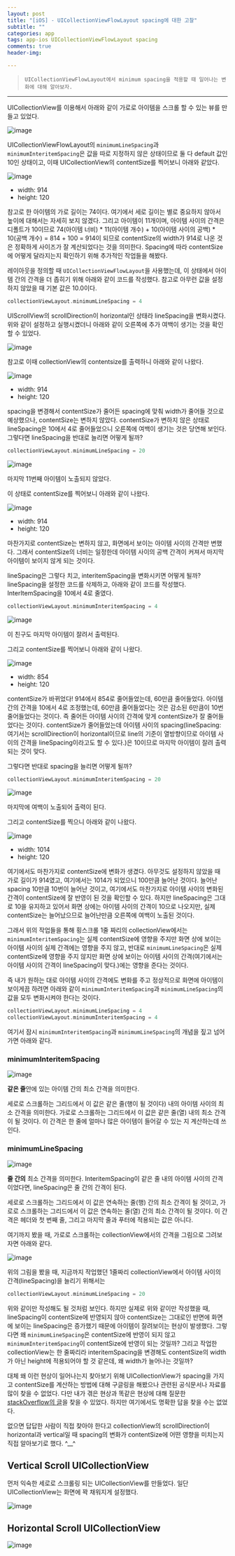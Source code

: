 ```yaml
---  
layout: post  
title: "[iOS] - UICollectionViewFlowLayout spacing에 대한 고찰"  
subtitle: ""  
categories: app
tags: app-ios UICollectionViewFlowLayout spacing
comments: true  
header-img: 

---  
```

  
> `UICollectionViewFlowLayout에서 minimum spacing을 적용할 때 일어나는 변화에 대해 알아보자.`  

---

UICollectionView를 이용해서 아래와 같이 가로로 아이템을 스크롤 할 수 있는 뷰를 만들고 있었다.

![image](https://user-images.githubusercontent.com/41438361/133384076-83b6fbdb-1bae-41eb-9bad-eb73dc61ac70.png)

UICollectionViewFlowLayout의 `minimumLineSpacing`과 `minimumInteritemSpacing`은 값을 따로 지정하지 않은 상태이므로 둘 다 default 값인 10인 상태이고, 이때 UICollectionView의 contentSize를 찍어보니 아래와 같았다.

![image](https://user-images.githubusercontent.com/41438361/133385112-86231269-2b61-4768-ac43-255cfd950ba8.png)

* width: 914
* height: 120

참고로 한 아이템의 가로 길이는 74이다. 여기에서 세로 길이는 별로 중요하지 않아서 높이에 대해서는 자세히 보지 않겠다. 그리고 아이템이 11개이며,
아이템 사이의 간격은 디폴트가 10이므로 74(아이템 너비) * 11(아이템 개수) + 10(아이템 사이의 공백) * 10(공백 개수) =  814 + 100 = 914이 되므로 contentSize의 width가 914로 나온 것은 정확하게 사이즈가 잘 계산되었다는 것을 의미한다. Spacing에 따라 contentSize에 어떻게 달라지는지 확인하기 위해 추가적인 작업들을 해봤다. 

레이아웃을 정의할 때 `UICollectionViewFlowLayout`을 사용했는데, 이 상태에서 아이템 간의 간격을 더 좁히기 위해 아래와 같이 코드를 작성했다.
참고로 아무런 값을 설정하지 않았을 때 기본 값은 10.0이다.

```swift
collectionViewLayout.minimumLineSpacing = 4
```

UIScrollView의 scrollDirection이 horizontal인 상태라 lineSpacing을 변화시켰다. 위와 같이 설정하고 실행시켰더니 아래와 같이 오른쪽에 추가 여백이 생기는 것을 확인할 수 있었다. 

![image](https://user-images.githubusercontent.com/41438361/133384604-63c1aac4-96d3-49b1-bc63-2461367afdb4.png)

참고로 이때 collectionView의 contentsize를 출력하니 아래와 같이 나왔다.

![image](https://user-images.githubusercontent.com/41438361/133385884-88869e55-0ab2-43ed-a6d9-9b59d1e4e4e2.png)

* width: 914
* height: 120

spacing을 변경해서 contentSize가 줄어든 spacing에 맞춰 width가 줄어들 것으로 예상했으나, contentSize는 변하지 않았다. contentSize가 변하지 않은 상태로
lineSpacing은 10에서 4로 줄어들었으니 오른쪽에 여백이 생기는 것은 당연해 보인다. 그렇다면 lineSpacing을 반대로 늘리면 어떻게 될까?

```swift
collectionViewLayout.minimumLineSpacing = 20
```

![image](https://user-images.githubusercontent.com/41438361/133386770-96f1dfaf-a9f6-42cb-8b16-6780cdc408c2.png)

마지막 11번째 아이템이 노출되지 않았다. 

이 상태로 contentSize를 찍어보니 아래와 같이 나왔다.

![image](https://user-images.githubusercontent.com/41438361/133386625-5b65c88c-a7bb-432c-a0b7-ccbbdb72b7d5.png)

* width: 914
* height: 120

마찬가지로 contentSize는 변하지 않고, 화면에서 보이는 아이템 사이의 간격만 변했다. 그래서 contentSize의 너비는 일정한데 아이템 사이의 공백 간격이 커져서 마지막 아이템이 보이지 않게 되는 것이다.

lineSpacing은 그렇다 치고, interitemSpacing을 변화시키면 어떻게 될까? lineSpacing을 설정한 코드를 삭제하고, 아래와 같이 코드를 작성했다. InterItemSpacing을 10에서 4로 줄였다. 

```swift
collectionViewLayout.minimumInteritemSpacing = 4
```

![image](https://user-images.githubusercontent.com/41438361/133388506-0ecb17fa-0cde-4540-8d97-8f62292a0a6a.png)

이 친구도 마지막 아이템이 잘려서 출력된다.

그리고 contentSize를 찍어보니 아래와 같이 나왔다.

![image](https://user-images.githubusercontent.com/41438361/133387889-81e41366-74fb-4148-a069-1e090cf88db2.png)

* width: 854
* height: 120

contentSize가 바뀌었다! 914에서 854로 줄어들었는데, 60만큼 줄어들었다. 아이템 간의 간격을 10에서 4로 조정했는데, 60만큼 줄어들었다는 것은
감소된 6만큼이 10번 줄어들었다는 것이다. 즉 줄어든 아이템 사이의 간격에 맞게 contentSize가 잘 줄어들었다는 것이다. contentSize가 줄어들었는데 
아이템 사이의 spacing(lineSpacing: 여기서는 scrollDirection이 horizontal이므로 line의 기준이 열방향이므로 아이템 사이의 간격을 lineSpacing이라고도 할 수 있다.)은 10이므로 마지막 아이템이 잘려 출력되는 것이 맞다.

그렇다면 반대로 spacing을 늘리면 어떻게 될까?

```swift
collectionViewLayout.minimumInteritemSpacing = 20
```

![image](https://user-images.githubusercontent.com/41438361/133391276-e5415eae-43a8-4d00-82de-b0618e2ac28e.png)

마지막에 여백이 노출되어 출력이 된다.

그리고 contentSize를 찍으니 아래와 같이 나왔다.

![image](https://user-images.githubusercontent.com/41438361/133391177-0798c298-b0ea-4ac4-b82b-d2f232bd370e.png)

* width: 1014
* height: 120

여기에서도 마찬가지로 contentSize에 변화가 생겼다. 아무것도 설정하지 않았을 때 가로 길이가 914였고, 여기에서는 1014가 되었으니 100만큼 늘어난 것이다. 늘어난 spacing 10만큼 10번이 늘어난 것이고, 여기에서도 마찬가지로 아이템 사이의 변화된 간격이 contentSize에 잘 반영이 된 것을 확인할 수 있다. 하지만 lineSpacing은 그대로 10을 유지하고 있어서 화면 상에는 아이템 사이의 간격이 10으로 나오지만, 실제 contentSize는 늘어났으므로 늘어난만큼 오른쪽에 여백이 노출된 것이다.

그래서 위의 작업들을 통해 횡스크롤 1줄 짜리의 collectionView에서는 `minimumInteritemSpacing`는 실제 contentSize에 영향을 주지만 
화면 상에 보이는 아이템 사이의 실제 간격에는 영향을 주지 않고, 반대로 `minimumLineSpacing`은 실제 contentSize에 영향을 주지 않지만
화면 상에 보이는 아이템 사이의 간격(여기에서는 아이템 사이의 간격이 lineSpacing이 맞다.)에는 영향을 준다는 것이다.

즉 내가 원하는 대로 아이템 사이의 간격에도 변화를 주고 정상적으로 화면에 아이템이 보이게끔 하려면 아래와 같이 `minimumInteritemSpacing`과 `minimumLineSpacing`의 값을 모두 변화시켜야 한다는 것이다.

```swift
collectionViewLayout.minimumLineSpacing = 4
collectionViewLayout.minimumInteritemSpacing = 4
```

여기서 잠시 `minimumInteritemSpacing`과 `minimumLineSpacing`의 개념을 짚고 넘어가면 아래와 같다.

### minimumInteritemSpacing

![image](https://user-images.githubusercontent.com/41438361/133392092-f3f08e34-a250-4054-84d0-b62d993b7868.png)

**같은 줄**안에 있는 아이템 간의 최소 간격을 의미한다.

세로로 스크롤하는 그리드에서 이 값은 같은 줄(행이 될 것이다) 내의 아이템 사이의 최소 간격을 의미한다. 가로로 스크롤하는 그리드에서 이 값은 같은 줄(열) 내의 최소 간격이 될 것이다. 이 간격은 한 줄에 얼마나 많은 아이템이 들어갈 수 있는 지 계산하는데 쓰인다.

### minimumLineSpacing

![image](https://user-images.githubusercontent.com/41438361/133392452-1e79ecef-4e9f-473f-b0f1-d63d5797b9ab.png)

**줄 간의** 최소 간격을 의미한다. InteritemSpacing이 같은 줄 내의 아이템 사이의 간격이었다면, lineSpacing은 줄 간의 간격이 된다.

세로로 스크롤하는 그리드에서 이 값은 연속하는 줄(행) 간의 최소 간격이 될 것이고, 가로로 스크롤하는 그리드에서 이 값은 연속하는 줄(열) 간의 최소 간격이 될 것이다. 이 간격은 헤더와 첫 번째 줄, 그리고 마지막 줄과 푸터에 적용되는 값은 아니다. 

여기까지 봤을 때, 가로로 스크롤하는 collectionView에서의 간격을 그림으로 그려보자면 아래와 같다.

![image](https://user-images.githubusercontent.com/41438361/133393251-f6efb878-0359-479b-ba23-9652c0b614fb.png)

위의 그림을 봤을 때, 지금까지 작업했던 1줄짜리 collectionView에서 아이템 사이의 간격(lineSpacing)을 늘리기 위해서는 

```swift
collectionViewLayout.minimumLineSpacing = 20
```

위와 같이만 작성해도 될 것처럼 보인다. 하지만 실제로 위와 같이만 작성했을 때, lineSpacing이 contentSize에 반영되지 않아 contentSize는 그대로인 반면에 화면에 보이는 lineSpacing은 증가했기 때문에 아이템이 잘려보이는 현상이 발생했다. 그렇다면 왜 `minimumLineSpacing`은 contentSize에 반영이 되지 않고 `minimumInteritemSpacing`이 contentSize에 반영이 되는 것일까? 그리고 작업한 collectionView는 한 줄짜리라 interitemSpacing을 변경해도 contentSize의 width가 아닌 height에 적용되어야 할 것 같은데, 왜 width가 늘어나는 것일까?

대체 왜 이런 현상이 일어나는지 찾아보기 위해 UICollectionView가 spacing을 가지고 contentSize를 계산하는 방법에 대해 구글링을 해봤으나 
관련된 공식문서나 자료를 많이 찾을 수 없었다. 다만 내가 겪은 현상과 똑같은 현상에 대해 질문한 [stackOverflow의 글](https://stackoverflow.com/questions/42980842/minimuminteritemspacing-is-adding-some-strange-content-at-the-end-of-collection)을 찾을 수 있었다. 하지만 여기에서도 명확한 답을 찾을 수는 없었다.

없으면 답답한 사람이 직접 찾아야 한다고 collectionView의 scrollDirection이 horizontal과 vertical일 때 spacing의 변화가 contentSize에 어떤 영향을 미치는지 직접 알아보기로 했다. ^__^

## Vertical Scroll UICollectionView

먼저 익숙한 세로로 스크롤링 되는 UICollectionView를 만들었다. 일단 UICollectionView는 화면에 꽉 채워지게 설정했다.

![image](https://user-images.githubusercontent.com/41438361/133404616-64f86c6c-1cda-47d8-8d0c-9965c75657e4.png)

## Horizontal Scroll UICollectionView

![image](https://user-images.githubusercontent.com/41438361/133404490-94e0a49c-1d78-4b69-95e5-72ed15f75477.png)


